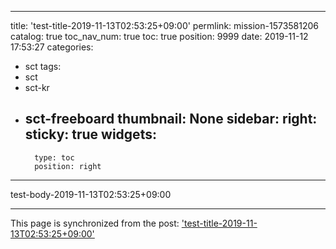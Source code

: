 
---
title: 'test-title-2019-11-13T02:53:25+09:00'
permlink: mission-1573581206
catalog: true
toc_nav_num: true
toc: true
position: 9999
date: 2019-11-12 17:53:27
categories:
- sct
tags:
- sct
- sct-kr
- sct-freeboard
thumbnail: None
sidebar:
    right:
        sticky: true
widgets:
    -
        type: toc
        position: right
---


test-body-2019-11-13T02:53:25+09:00

- - -

This page is synchronized from the post: ['test-title-2019-11-13T02:53:25+09:00'](https://steemit.com/@buk.world/mission-1573581206)
